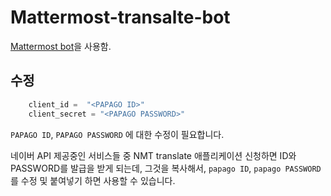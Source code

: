 # Mattermost-transalte-bot
[Mattermost bot](https://github.com/LPgenerator/mattermost_bot)을 사용함.

## 수정

```python
    client_id =  "<PAPAGO ID>"
    client_secret = "<PAPAGO PASSWORD>"
```
`PAPAGO ID`, `PAPAGO PASSWORD` 에 대한 수정이 필요합니다.

네이버 API 제공중인 서비스들 중 NMT translate 애플리케이션 신청하면 ID와 PASSWORD를 발급을 받게 되는데, 그것을 복사해서, `papago ID`, `papago PASSWORD`를 수정 및 붙여넣기 하면 사용할 수 있습니다.

